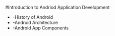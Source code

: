 #Introduction to Andriod Application Development
* -History of Android
* -Android Architecture
* -Android App Components
